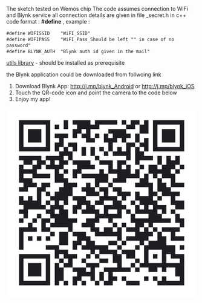 The sketch tested on Wemos chip
The code assumes connection to WiFi and Blynk service 
all connection details are given in file \_secret.h
in c++ code format : **#define** , example :
```
#define WIFISSID	"WiFI_SSID"
#define WIFIPASS	"WiFI_Pass_Should be left "" in case of no password"
#define BLYNK_AUTH	"Blynk auth id given in the mail"
```
[utils library](https://github.com/rolo-repo/arduino-utils) - should be installed as prerequisite

the Blynk application could be downloaded from follwoing link 

1. Download Blynk App: http://j.mp/blynk_Android or http://j.mp/blynk_iOS
2. Touch the QR-code icon and point the camera to the code below
3. Enjoy my app!

![The App](https://github.com/rolo-repo/remote_air_conditioner/blob/master/AC_ControllerApp.png)
